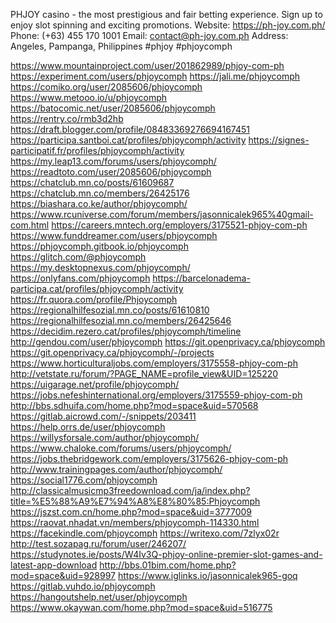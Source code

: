 PHJOY casino - the most prestigious and fair betting experience. Sign up to enjoy slot spinning and exciting promotions.
Website: https://ph-joy.com.ph/
Phone: (+63) 455 170 1001
Email: contact@ph-joy.com.ph
Address: Angeles, Pampanga, Philippines
#phjoy #phjoycomph

https://www.mountainproject.com/user/201862989/phjoy-com-ph
https://experiment.com/users/phjoycomph
https://jali.me/phjoycomph
https://comiko.org/user/2085606/phjoycomph
https://www.metooo.io/u/phjoycomph
https://batocomic.net/user/2085606/phjoycomph
https://rentry.co/rmb3d2hb
https://draft.blogger.com/profile/08483369276694167451
https://participa.santboi.cat/profiles/phjoycomph/activity
https://signes-participatif.fr/profiles/phjoycomph/activity
https://my.leap13.com/forums/users/phjoycomph/
https://readtoto.com/user/2085606/phjoycomph
https://chatclub.mn.co/posts/61609687
https://chatclub.mn.co/members/26425176
https://biashara.co.ke/author/phjoycomph/
https://www.rcuniverse.com/forum/members/jasonnicalek965%40gmail-com.html
https://careers.mntech.org/employers/3175521-phjoy-com-ph
https://www.funddreamer.com/users/phjoycomph
https://phjoycomph.gitbook.io/phjoycomph
https://glitch.com/@phjoycomph
https://my.desktopnexus.com/phjoycomph/
https://onlyfans.com/phjoycomph
https://barcelonadema-participa.cat/profiles/phjoycomph/activity
https://fr.quora.com/profile/Phjoycomph
https://regionalhilfesozial.mn.co/posts/61610810
https://regionalhilfesozial.mn.co/members/26425646
https://decidim.rezero.cat/profiles/phjoycomph/timeline
http://gendou.com/user/phjoycomph
https://git.openprivacy.ca/phjoycomph
https://git.openprivacy.ca/phjoycomph/-/projects
https://www.horticulturaljobs.com/employers/3175558-phjoy-com-ph
http://vetstate.ru/forum/?PAGE_NAME=profile_view&UID=125220
https://uigarage.net/profile/phjoycomph/
https://jobs.nefeshinternational.org/employers/3175559-phjoy-com-ph
http://bbs.sdhuifa.com/home.php?mod=space&uid=570568
https://gitlab.aicrowd.com/-/snippets/203411
https://help.orrs.de/user/phjoycomph
https://willysforsale.com/author/phjoycomph/
https://www.chaloke.com/forums/users/phjoycomph/
https://jobs.thebridgework.com/employers/3175626-phjoy-com-ph
http://www.trainingpages.com/author/phjoycomph/
https://social1776.com/phjoycomph
http://classicalmusicmp3freedownload.com/ja/index.php?title=%E5%88%A9%E7%94%A8%E8%80%85:Phjoycomph
https://jszst.com.cn/home.php?mod=space&uid=3777009
https://raovat.nhadat.vn/members/phjoycomph-114330.html
https://facekindle.com/phjoycomph
https://writexo.com/7zlyx02r
http://test.sozapag.ru/forum/user/246207/
https://studynotes.ie/posts/W4Iv3Q-phjoy-online-premier-slot-games-and-latest-app-download
http://bbs.01bim.com/home.php?mod=space&uid=928997
https://www.iglinks.io/jasonnicalek965-goq
https://gitlab.vuhdo.io/phjoycomph
https://hangoutshelp.net/user/phjoycomph
https://www.okaywan.com/home.php?mod=space&uid=516775
